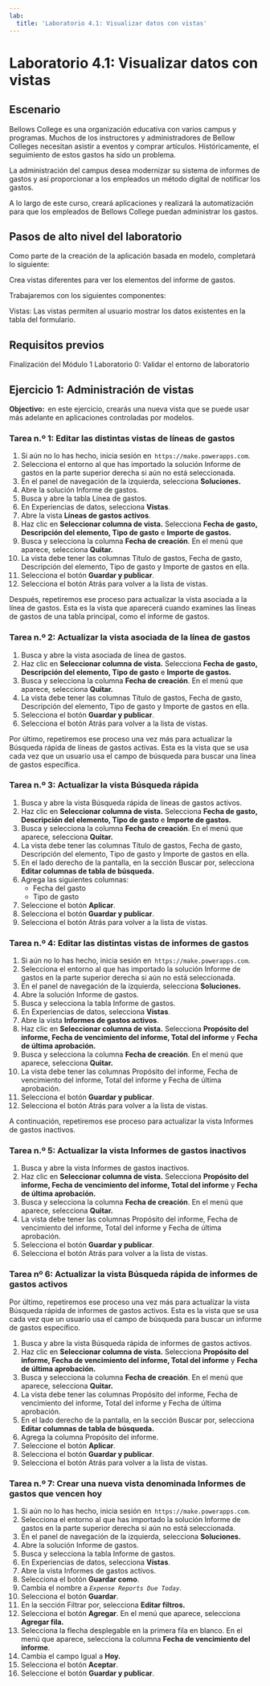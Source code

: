 ```yaml
---
lab:
  title: 'Laboratorio 4.1: Visualizar datos con vistas'
---
```


# Laboratorio 4.1: Visualizar datos con vistas

## Escenario

Bellows College es una organización educativa con varios campus y programas. Muchos de los instructores y administradores de Bellow Colleges necesitan asistir a eventos y comprar artículos. Históricamente, el seguimiento de estos gastos ha sido un problema.

La administración del campus desea modernizar su sistema de informes de gastos y así proporcionar a los empleados un método digital de notificar los gastos.

A lo largo de este curso, creará aplicaciones y realizará la automatización para que los empleados de Bellows College puedan administrar los gastos.

## Pasos de alto nivel del laboratorio

Como parte de la creación de la aplicación basada en modelo, completará lo siguiente:

Crea vistas diferentes para ver los elementos del informe de gastos.

Trabajaremos con los siguientes componentes:

Vistas: Las vistas permiten al usuario mostrar los datos existentes en la tabla del formulario.

## Requisitos previos

Finalización del Módulo 1 Laboratorio 0: Validar el entorno de laboratorio

## Ejercicio 1: Administración de vistas

**Objectivo:**  en este ejercicio, crearás una nueva vista que se puede usar más adelante en aplicaciones controladas por modelos.

### Tarea n.º 1: Editar las distintas vistas de líneas de gastos

1. Si aún no lo has hecho, inicia sesión en  `https://make.powerapps.com`.
2. Selecciona el entorno al que has importado la solución Informe de gastos en la parte superior derecha si aún no está seleccionada.
3. En el panel de navegación de la izquierda, selecciona **Soluciones.**
4. Abre la solución Informe de gastos.
5. Busca y abre la tabla Línea de gastos.
6. En Experiencias de datos, selecciona **Vistas**.
7. Abre la vista **Líneas de gastos activos**.
8. Haz clic en **Seleccionar columna de vista.** Selecciona **Fecha de gasto, Descripción del elemento, Tipo de gasto** e **Importe de gastos.**
9. Busca y selecciona la columna **Fecha de creación**. En el menú que aparece, selecciona **Quitar.**
10. La vista debe tener las columnas Título de gastos, Fecha de gasto, Descripción del elemento, Tipo de gasto y Importe de gastos en ella.
11. Selecciona el botón **Guardar y publicar**.
12. Selecciona el botón Atrás para volver a la lista de vistas.

Después, repetiremos ese proceso para actualizar la vista asociada a la línea de gastos. Esta es la vista que aparecerá cuando examines las líneas de gastos de una tabla principal, como el informe de gastos.

### Tarea n.º 2: Actualizar la vista asociada de la línea de gastos 

1. Busca y abre la vista asociada de línea de gastos.
2. Haz clic en **Seleccionar columna de vista.** Selecciona **Fecha de gasto, Descripción del elemento, Tipo de gasto** e **Importe de gastos.**
3. Busca y selecciona la columna **Fecha de creación**. En el menú que aparece, selecciona **Quitar.**
4. La vista debe tener las columnas Título de gastos, Fecha de gasto, Descripción del elemento, Tipo de gasto y Importe de gastos en ella.
5. Selecciona el botón **Guardar y publicar**.
6. Selecciona el botón Atrás para volver a la lista de vistas.

Por último, repetiremos ese proceso una vez más para actualizar la Búsqueda rápida de líneas de gastos activas. Esta es la vista que se usa cada vez que un usuario usa el campo de búsqueda para buscar una línea de gastos específica.

### Tarea n.º 3: Actualizar la vista Búsqueda rápida

1. Busca y abre la vista Búsqueda rápida de líneas de gastos activos.
2. Haz clic en **Seleccionar columna de vista.** Selecciona **Fecha de gasto, Descripción del elemento, Tipo de gasto** e **Importe de gastos.**
3. Busca y selecciona la columna **Fecha de creación**. En el menú que aparece, selecciona **Quitar.**
4. La vista debe tener las columnas Título de gastos, Fecha de gasto, Descripción del elemento, Tipo de gasto y Importe de gastos en ella.
5. En el lado derecho de la pantalla, en la sección Buscar por, selecciona **Editar columnas de tabla de búsqueda.**
6. Agrega las siguientes columnas:
    - Fecha del gasto
    - Tipo de gasto
7. Seleccione el botón **Aplicar**.
8. Selecciona el botón **Guardar y publicar**.
9. Selecciona el botón Atrás para volver a la lista de vistas.

### Tarea n.º 4: Editar las distintas vistas de informes de gastos

1. Si aún no lo has hecho, inicia sesión en  `https://make.powerapps.com`.
2. Selecciona el entorno al que has importado la solución Informe de gastos en la parte superior derecha si aún no está seleccionada.
3. En el panel de navegación de la izquierda, selecciona **Soluciones.**
4. Abre la solución Informe de gastos.
5. Busca y selecciona la tabla Informe de gastos.
6. En Experiencias de datos, selecciona **Vistas**.
7. Abre la vista **Informes de gastos activos**.
8. Haz clic en **Seleccionar columna de vista.** Selecciona **Propósito del informe, Fecha de vencimiento del informe, Total del informe** y **Fecha de última aprobación.**
9. Busca y selecciona la columna **Fecha de creación**. En el menú que aparece, selecciona **Quitar.**
10. La vista debe tener las columnas Propósito del informe, Fecha de vencimiento del informe, Total del informe y Fecha de última aprobación.
11. Selecciona el botón **Guardar y publicar**.
12. Selecciona el botón Atrás para volver a la lista de vistas.

A continuación, repetiremos ese proceso para actualizar la vista Informes de gastos inactivos.

### Tarea n.º 5: Actualizar la vista Informes de gastos inactivos

1. Busca y abre la vista Informes de gastos inactivos.
2. Haz clic en **Seleccionar columna de vista.** Selecciona **Propósito del informe, Fecha de vencimiento del informe, Total del informe** y **Fecha de última aprobación.**
3. Busca y selecciona la columna **Fecha de creación**. En el menú que aparece, selecciona **Quitar.**
4. La vista debe tener las columnas Propósito del informe, Fecha de vencimiento del informe, Total del informe y Fecha de última aprobación.
5. Selecciona el botón **Guardar y publicar**.
6. Selecciona el botón Atrás para volver a la lista de vistas.

### Tarea nº 6: Actualizar la vista Búsqueda rápida de informes de gastos activos 

Por último, repetiremos ese proceso una vez más para actualizar la vista Búsqueda rápida de informes de gastos activos. Esta es la vista que se usa cada vez que un usuario usa el campo de búsqueda para buscar un informe de gastos específico.

1. Busca y abre la vista Búsqueda rápida de informes de gastos activos.
2. Haz clic en **Seleccionar columna de vista.** Selecciona **Propósito del informe, Fecha de vencimiento del informe, Total del informe** y **Fecha de última aprobación.**
3. Busca y selecciona la columna **Fecha de creación**. En el menú que aparece, selecciona **Quitar.**
4. La vista debe tener las columnas Propósito del informe, Fecha de vencimiento del informe, Total del informe y Fecha de última aprobación.
5. En el lado derecho de la pantalla, en la sección Buscar por, selecciona **Editar columnas de tabla de búsqueda.**
6. Agrega la columna Propósito del informe.
7. Seleccione el botón **Aplicar**.
8. Selecciona el botón **Guardar y publicar**.
9. Selecciona el botón Atrás para volver a la lista de vistas.

### Tarea n.º 7: Crear una nueva vista denominada Informes de gastos que vencen hoy

1. Si aún no lo has hecho, inicia sesión en  `https://make.powerapps.com`.
2. Selecciona el entorno al que has importado la solución Informe de gastos en la parte superior derecha si aún no está seleccionada.
3. En el panel de navegación de la izquierda, selecciona **Soluciones.**
4. Abre la solución Informe de gastos.
5. Busca y selecciona la tabla Informe de gastos.
6. En Experiencias de datos, selecciona **Vistas**.
7. Abre la vista Informes de gastos activos.
8. Selecciona el botón **Guardar como**.
9. Cambia el nombre a *`Expense Reports Due Today`*.
10. Selecciona el botón **Guardar**.
11. En la sección Filtrar por, selecciona **Editar filtros.**
12. Selecciona el botón **Agregar**. En el menú que aparece, selecciona **Agregar fila.**
13. Selecciona la flecha desplegable en la primera fila en blanco. En el menú que aparece, selecciona la columna **Fecha de vencimiento del informe**.
14. Cambia el campo Igual a **Hoy.**
15. Selecciona el botón **Aceptar**.
16. Seleccione el botón **Guardar y publicar**.
